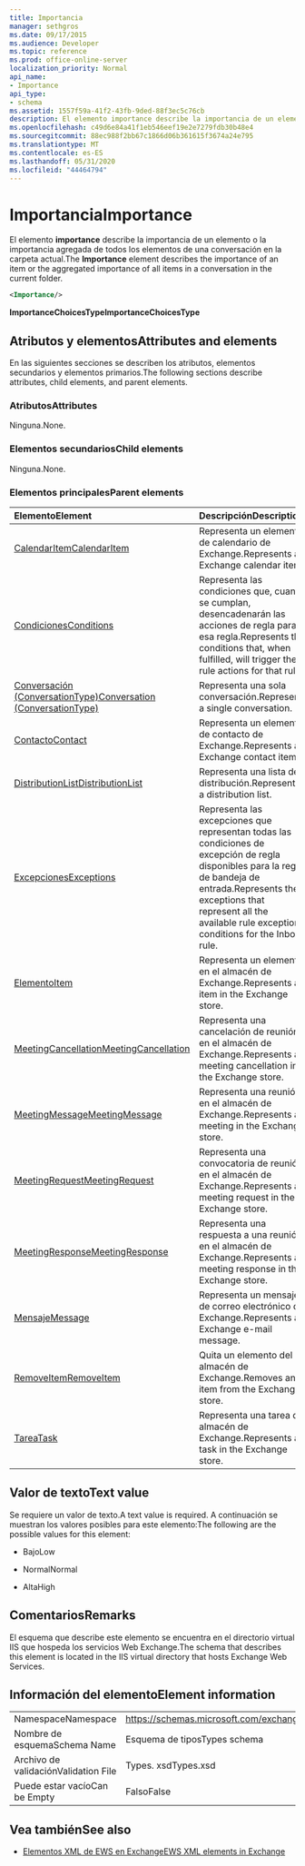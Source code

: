 ```yaml
---
title: Importancia
manager: sethgros
ms.date: 09/17/2015
ms.audience: Developer
ms.topic: reference
ms.prod: office-online-server
localization_priority: Normal
api_name:
- Importance
api_type:
- schema
ms.assetid: 1557f59a-41f2-43fb-9ded-88f3ec5c76cb
description: El elemento importance describe la importancia de un elemento o la importancia agregada de todos los elementos de una conversación en la carpeta actual.
ms.openlocfilehash: c49d6e84a41f1eb546eef19e2e7279fdb30b48e4
ms.sourcegitcommit: 88ec988f2bb67c1866d06b361615f3674a24e795
ms.translationtype: MT
ms.contentlocale: es-ES
ms.lasthandoff: 05/31/2020
ms.locfileid: "44464794"
---
```

# <a name="importance"></a><span data-ttu-id="bdb12-103">Importancia</span><span class="sxs-lookup"><span data-stu-id="bdb12-103">Importance</span></span>

<span data-ttu-id="bdb12-104">El elemento **importance** describe la importancia de un elemento o la importancia agregada de todos los elementos de una conversación en la carpeta actual.</span><span class="sxs-lookup"><span data-stu-id="bdb12-104">The **Importance** element describes the importance of an item or the aggregated importance of all items in a conversation in the current folder.</span></span> 
  
```XML
<Importance/>
```

 <span data-ttu-id="bdb12-105">**ImportanceChoicesType**</span><span class="sxs-lookup"><span data-stu-id="bdb12-105">**ImportanceChoicesType**</span></span>
## <a name="attributes-and-elements"></a><span data-ttu-id="bdb12-106">Atributos y elementos</span><span class="sxs-lookup"><span data-stu-id="bdb12-106">Attributes and elements</span></span>

<span data-ttu-id="bdb12-107">En las siguientes secciones se describen los atributos, elementos secundarios y elementos primarios.</span><span class="sxs-lookup"><span data-stu-id="bdb12-107">The following sections describe attributes, child elements, and parent elements.</span></span>
  
### <a name="attributes"></a><span data-ttu-id="bdb12-108">Atributos</span><span class="sxs-lookup"><span data-stu-id="bdb12-108">Attributes</span></span>

<span data-ttu-id="bdb12-109">Ninguna.</span><span class="sxs-lookup"><span data-stu-id="bdb12-109">None.</span></span>
  
### <a name="child-elements"></a><span data-ttu-id="bdb12-110">Elementos secundarios</span><span class="sxs-lookup"><span data-stu-id="bdb12-110">Child elements</span></span>

<span data-ttu-id="bdb12-111">Ninguna.</span><span class="sxs-lookup"><span data-stu-id="bdb12-111">None.</span></span>
  
### <a name="parent-elements"></a><span data-ttu-id="bdb12-112">Elementos principales</span><span class="sxs-lookup"><span data-stu-id="bdb12-112">Parent elements</span></span>

|<span data-ttu-id="bdb12-113">**Elemento**</span><span class="sxs-lookup"><span data-stu-id="bdb12-113">**Element**</span></span>|<span data-ttu-id="bdb12-114">**Descripción**</span><span class="sxs-lookup"><span data-stu-id="bdb12-114">**Description**</span></span>|
|:-----|:-----|
|[<span data-ttu-id="bdb12-115">CalendarItem</span><span class="sxs-lookup"><span data-stu-id="bdb12-115">CalendarItem</span></span>](calendaritem.md) <br/> |<span data-ttu-id="bdb12-116">Representa un elemento de calendario de Exchange.</span><span class="sxs-lookup"><span data-stu-id="bdb12-116">Represents an Exchange calendar item.</span></span>  <br/> |
|[<span data-ttu-id="bdb12-117">Condiciones</span><span class="sxs-lookup"><span data-stu-id="bdb12-117">Conditions</span></span>](conditions.md) <br/> |<span data-ttu-id="bdb12-118">Representa las condiciones que, cuando se cumplan, desencadenarán las acciones de regla para esa regla.</span><span class="sxs-lookup"><span data-stu-id="bdb12-118">Represents the conditions that, when fulfilled, will trigger the rule actions for that rule.</span></span>  <br/> |
|[<span data-ttu-id="bdb12-119">Conversación (ConversationType)</span><span class="sxs-lookup"><span data-stu-id="bdb12-119">Conversation (ConversationType)</span></span>](conversation-conversationtype.md) <br/> |<span data-ttu-id="bdb12-120">Representa una sola conversación.</span><span class="sxs-lookup"><span data-stu-id="bdb12-120">Represents a single conversation.</span></span>  <br/> |
|[<span data-ttu-id="bdb12-121">Contacto</span><span class="sxs-lookup"><span data-stu-id="bdb12-121">Contact</span></span>](contact.md) <br/> |<span data-ttu-id="bdb12-122">Representa un elemento de contacto de Exchange.</span><span class="sxs-lookup"><span data-stu-id="bdb12-122">Represents an Exchange contact item.</span></span>  <br/> |
|[<span data-ttu-id="bdb12-123">DistributionList</span><span class="sxs-lookup"><span data-stu-id="bdb12-123">DistributionList</span></span>](distributionlist.md) <br/> |<span data-ttu-id="bdb12-124">Representa una lista de distribución.</span><span class="sxs-lookup"><span data-stu-id="bdb12-124">Represents a distribution list.</span></span>  <br/> |
|[<span data-ttu-id="bdb12-125">Excepciones</span><span class="sxs-lookup"><span data-stu-id="bdb12-125">Exceptions</span></span>](exceptions.md) <br/> |<span data-ttu-id="bdb12-126">Representa las excepciones que representan todas las condiciones de excepción de regla disponibles para la regla de bandeja de entrada.</span><span class="sxs-lookup"><span data-stu-id="bdb12-126">Represents the exceptions that represent all the available rule exception conditions for the Inbox rule.</span></span>  <br/> |
|[<span data-ttu-id="bdb12-127">Elemento</span><span class="sxs-lookup"><span data-stu-id="bdb12-127">Item</span></span>](item.md) <br/> |<span data-ttu-id="bdb12-128">Representa un elemento en el almacén de Exchange.</span><span class="sxs-lookup"><span data-stu-id="bdb12-128">Represents an item in the Exchange store.</span></span>  <br/> |
|[<span data-ttu-id="bdb12-129">MeetingCancellation</span><span class="sxs-lookup"><span data-stu-id="bdb12-129">MeetingCancellation</span></span>](meetingcancellation.md) <br/> |<span data-ttu-id="bdb12-130">Representa una cancelación de reunión en el almacén de Exchange.</span><span class="sxs-lookup"><span data-stu-id="bdb12-130">Represents a meeting cancellation in the Exchange store.</span></span>  <br/> |
|[<span data-ttu-id="bdb12-131">MeetingMessage</span><span class="sxs-lookup"><span data-stu-id="bdb12-131">MeetingMessage</span></span>](meetingmessage.md) <br/> |<span data-ttu-id="bdb12-132">Representa una reunión en el almacén de Exchange.</span><span class="sxs-lookup"><span data-stu-id="bdb12-132">Represents a meeting in the Exchange store.</span></span>  <br/> |
|[<span data-ttu-id="bdb12-133">MeetingRequest</span><span class="sxs-lookup"><span data-stu-id="bdb12-133">MeetingRequest</span></span>](meetingrequest.md) <br/> |<span data-ttu-id="bdb12-134">Representa una convocatoria de reunión en el almacén de Exchange.</span><span class="sxs-lookup"><span data-stu-id="bdb12-134">Represents a meeting request in the Exchange store.</span></span>  <br/> |
|[<span data-ttu-id="bdb12-135">MeetingResponse</span><span class="sxs-lookup"><span data-stu-id="bdb12-135">MeetingResponse</span></span>](meetingresponse.md) <br/> |<span data-ttu-id="bdb12-136">Representa una respuesta a una reunión en el almacén de Exchange.</span><span class="sxs-lookup"><span data-stu-id="bdb12-136">Represents a meeting response in the Exchange store.</span></span>  <br/> |
|[<span data-ttu-id="bdb12-137">Mensaje</span><span class="sxs-lookup"><span data-stu-id="bdb12-137">Message</span></span>](message-ex15websvcsotherref.md) <br/> |<span data-ttu-id="bdb12-138">Representa un mensaje de correo electrónico de Exchange.</span><span class="sxs-lookup"><span data-stu-id="bdb12-138">Represents an Exchange e-mail message.</span></span>  <br/> |
|[<span data-ttu-id="bdb12-139">RemoveItem</span><span class="sxs-lookup"><span data-stu-id="bdb12-139">RemoveItem</span></span>](removeitem.md) <br/> |<span data-ttu-id="bdb12-140">Quita un elemento del almacén de Exchange.</span><span class="sxs-lookup"><span data-stu-id="bdb12-140">Removes an item from the Exchange store.</span></span>  <br/> |
|[<span data-ttu-id="bdb12-141">Tarea</span><span class="sxs-lookup"><span data-stu-id="bdb12-141">Task</span></span>](task.md) <br/> |<span data-ttu-id="bdb12-142">Representa una tarea del almacén de Exchange.</span><span class="sxs-lookup"><span data-stu-id="bdb12-142">Represents a task in the Exchange store.</span></span>  <br/> |
   
## <a name="text-value"></a><span data-ttu-id="bdb12-143">Valor de texto</span><span class="sxs-lookup"><span data-stu-id="bdb12-143">Text value</span></span>

<span data-ttu-id="bdb12-144">Se requiere un valor de texto.</span><span class="sxs-lookup"><span data-stu-id="bdb12-144">A text value is required.</span></span> <span data-ttu-id="bdb12-145">A continuación se muestran los valores posibles para este elemento:</span><span class="sxs-lookup"><span data-stu-id="bdb12-145">The following are the possible values for this element:</span></span>
  
- <span data-ttu-id="bdb12-146">Bajo</span><span class="sxs-lookup"><span data-stu-id="bdb12-146">Low</span></span>
    
- <span data-ttu-id="bdb12-147">Normal</span><span class="sxs-lookup"><span data-stu-id="bdb12-147">Normal</span></span>
    
- <span data-ttu-id="bdb12-148">Alta</span><span class="sxs-lookup"><span data-stu-id="bdb12-148">High</span></span>
    
## <a name="remarks"></a><span data-ttu-id="bdb12-149">Comentarios</span><span class="sxs-lookup"><span data-stu-id="bdb12-149">Remarks</span></span>

<span data-ttu-id="bdb12-150">El esquema que describe este elemento se encuentra en el directorio virtual IIS que hospeda los servicios Web Exchange.</span><span class="sxs-lookup"><span data-stu-id="bdb12-150">The schema that describes this element is located in the IIS virtual directory that hosts Exchange Web Services.</span></span>
  
## <a name="element-information"></a><span data-ttu-id="bdb12-151">Información del elemento</span><span class="sxs-lookup"><span data-stu-id="bdb12-151">Element information</span></span>

|||
|:-----|:-----|
|<span data-ttu-id="bdb12-152">Namespace</span><span class="sxs-lookup"><span data-stu-id="bdb12-152">Namespace</span></span>  <br/> |https://schemas.microsoft.com/exchange/services/2006/types  <br/> |
|<span data-ttu-id="bdb12-153">Nombre de esquema</span><span class="sxs-lookup"><span data-stu-id="bdb12-153">Schema Name</span></span>  <br/> |<span data-ttu-id="bdb12-154">Esquema de tipos</span><span class="sxs-lookup"><span data-stu-id="bdb12-154">Types schema</span></span>  <br/> |
|<span data-ttu-id="bdb12-155">Archivo de validación</span><span class="sxs-lookup"><span data-stu-id="bdb12-155">Validation File</span></span>  <br/> |<span data-ttu-id="bdb12-156">Types. xsd</span><span class="sxs-lookup"><span data-stu-id="bdb12-156">Types.xsd</span></span>  <br/> |
|<span data-ttu-id="bdb12-157">Puede estar vacío</span><span class="sxs-lookup"><span data-stu-id="bdb12-157">Can be Empty</span></span>  <br/> |<span data-ttu-id="bdb12-158">Falso</span><span class="sxs-lookup"><span data-stu-id="bdb12-158">False</span></span>  <br/> |
   
## <a name="see-also"></a><span data-ttu-id="bdb12-159">Vea también</span><span class="sxs-lookup"><span data-stu-id="bdb12-159">See also</span></span>



- [<span data-ttu-id="bdb12-160">Elementos XML de EWS en Exchange</span><span class="sxs-lookup"><span data-stu-id="bdb12-160">EWS XML elements in Exchange</span></span>](ews-xml-elements-in-exchange.md)

